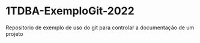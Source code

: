 # 1TDBA-ExemploGit-2022
Repositorio de exemplo de uso do git para controlar a documentação de um projeto
